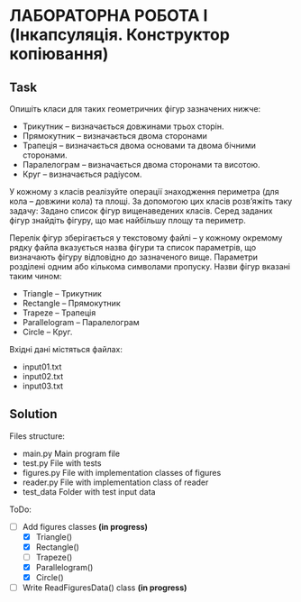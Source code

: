 # ЛАБОРАТОРНА РОБОТА I (Інкапсуляція. Конструктор копіювання)

## Task

Опишіть класи для таких геометричних фігур зазначених нижче:
  - Трикутник – визначається довжинами трьох сторін.
  - Прямокутник – визначається двома сторонами
  - Трапеція – визначається двома основами та двома бічними сторонами.
  - Паралелограм – визначається двома сторонами та висотою.
  - Круг – визначається радіусом.

У кожному з класів реалізуйте операції знаходження периметра (для кола – довжини кола) та площі. За допомогою цих класів розв’яжіть таку задачу: Задано список фігур вищенаведених класів. Серед заданих фігур знайдіть фігуру, що має найбільшу площу та периметр.

Перелік фігур зберігається у текстовому файлі – у кожному окремому рядку файла вказується назва фігури та список параметрів, що визначають фігуру відповідно до зазначеного вище. Параметри розділені одним або кількома символами пропуску. 
Назви фігур вказані таким чином: 
  - Triangle – Трикутник
  - Rectangle – Прямокутник 
  - Trapeze – Трапеція 
  - Parallelogram – Паралелограм 
  - Circle – Круг.

Вхідні дані містяться файлах:
  - input01.txt
  - input02.txt
  - input03.txt

## Solution
 
Files structure: 
- main.py       Main program file
- test.py       File with tests
- figures.py    File with implementation classes of figures
- reader.py     File with implementation class of reader  
- test_data     Folder with test input data

ToDo:
- [ ]  Add figures classes __(in progress)__
    - [x] Triangle()
    - [x] Rectangle()
    - [ ] Trapeze()
    - [x] Parallelogram()
    - [x] Circle()
- [ ] Write ReadFiguresData() class __(in progress)__
